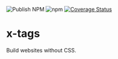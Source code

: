 ![Publish NPM](https://github.com/martinrossil/x-tags/workflows/Publish%20NPM/badge.svg)
![npm](https://img.shields.io/npm/v/x-tags)
[![Coverage Status](https://coveralls.io/repos/github/martinrossil/x-tags/badge.svg?branch=main)](https://coveralls.io/github/martinrossil/x-tags?branch=main)

# x-tags
Build websites without CSS.
